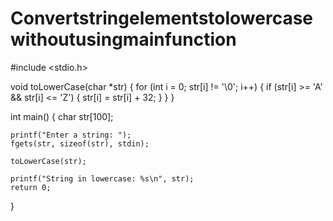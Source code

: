 # Convertstringelementstolowercasewithoutusingmainfunction
#include <stdio.h>

void toLowerCase(char *str) {
    for (int i = 0; str[i] != '\0'; i++) {
        if (str[i] >= 'A' && str[i] <= 'Z') {
            str[i] = str[i] + 32;
        }
    }
}

int main() {
    char str[100];

    printf("Enter a string: ");
    fgets(str, sizeof(str), stdin);

    toLowerCase(str);

    printf("String in lowercase: %s\n", str);
    return 0;
}
